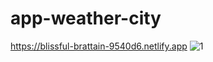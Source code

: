 # app-weather-city
https://blissful-brattain-9540d6.netlify.app
![1](https://user-images.githubusercontent.com/43302778/85207141-3d1cf780-b2fd-11ea-87ad-124185fc64cd.JPG)

